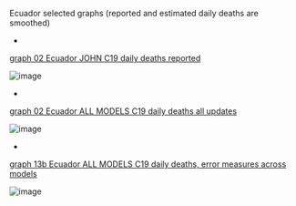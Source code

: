 Ecuador selected graphs (reported and estimated daily deaths are smoothed) 

*

[graph 02 Ecuador JOHN C19 daily deaths reported](https://github.com/pourmalek/CovidLongitudinal/blob/main/output/countries/Ecuador/graph%2002%20Ecuador%20JOHN%20C19%20daily%20deaths%20reported.pdf)

![image](https://github.com/pourmalek/CovidLongitudinal/assets/30849720/71e0fe30-4162-4ffd-9ba1-130661d389fe)

*

[graph 02 Ecuador ALL MODELS C19 daily deaths all updates](https://github.com/pourmalek/CovidLongitudinal/blob/main/output/countries/Ecuador/graph%2002%20Ecuador%20ALL%20MODELS%20C19%20daily%20deaths%20all%20updates.pdf)

![image](https://github.com/pourmalek/CovidLongitudinal/assets/30849720/7c2b82b1-130c-46ba-82f3-0531f56fd57f)

*

[graph 13b Ecuador ALL MODELS C19 daily deaths, error measures across models](https://github.com/pourmalek/CovidLongitudinal/blob/main/output/countries/Ecuador/graph%2013b%20Ecuador%20ALL%20MODELS%20C19%20daily%20deaths%2C%20error%20measures%20across%20models.pdf)

![image](https://github.com/pourmalek/CovidLongitudinal/assets/30849720/3db03466-e2ae-4428-b4a8-c42db420a997)




